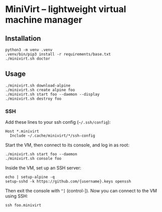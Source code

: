 # MiniVirt – lightweight virtual machine manager

## Installation

```shell
python3 -m venv .venv
.venv/bin/pip3 install -r requirements/base.txt
./minivirt.sh doctor
```

## Usage

```shell
./minivirt.sh download-alpine
./minivirt.sh create alpine foo
./minivirt.sh start foo --daemon --display
./minivirt.sh destroy foo
```

### SSH

Add these lines to your ssh config (`~/.ssh/config`):

```ssh-config
Host *.minivirt
  Include ~/.cache/minivirt/*/ssh-config
```

Start the VM, then connect to its console, and log in as root:

```shell
./minivirt.sh start foo --daemon
./minivirt.sh console foo
```

Inside the VM, set up an SSH server:

```shell
echo | setup-alpine -q
setup-sshd -k https://github.com/{username}.keys openssh
```

Then exit the console with `^]` (control-]). Now you can connect to the VM using SSH:

```shell
ssh foo.minivirt
```
